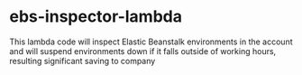 # ebs-inspector-lambda
This lambda code will inspect Elastic Beanstalk environments in the account and will suspend environments down if it falls outside of working hours, resulting significant saving to company
